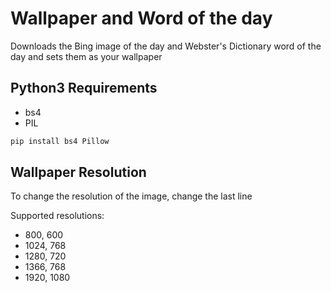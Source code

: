 # Wallpaper and Word of the day
Downloads the Bing image of the day and Webster's Dictionary word of the day and sets them as your wallpaper

## Python3 Requirements
- bs4
- PIL

```sh
pip install bs4 Pillow
```

## Wallpaper Resolution
To change the resolution of the image, change the last line

Supported resolutions:
- 800, 600
- 1024, 768
- 1280, 720
- 1366, 768
- 1920, 1080
